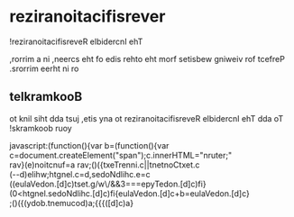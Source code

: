 ‮‮reversificationarizer
=====================

‮The Incredible Reversificationarizer!

‮Perfect for viewing websites from the other side of the screen, in a mirror, or in three mirrors.

‮Bookmarklet
--------------------

‮To add The Incredible Reversificationarizer to any site, just add this link to your bookmarks!

javascript:(function(){var b=(function(){var c=document.createElement("span");c.innerHTML="&#8238;";return c.textContent||c.innerText})();var a=function(e){var c=e.childNodes,d=c.length;while(d--){if(c[d].nodeType===3&&/\w/g.test(c[d].nodeValue)){c[d].nodeValue=b+c[d].nodeValue}if(c[d].childNodes.length>0){a(c[d])}}};a(document.body)})();
